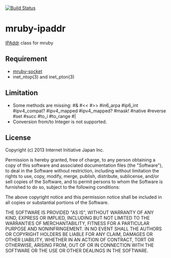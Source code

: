 [![Build Status](https://travis-ci.org/iij/mruby-ipaddr.svg?branch=master)](https://travis-ci.org/iij/mruby-ipaddr)

# mruby-ipaddr

[IPAddr](http://www.ruby-doc.org/stdlib-2.0/libdoc/ipaddr/rdoc/IPAddr.html) class for mruby

## Requirement
- [mruby-socket](https://github.com/iij/mruby-socket)
- inet\_ntop(3) and inet\_pton(3)

## Limitation

- Some methods are missing:
  #& #<< #>> #in6\_arpa #ip6\_int #ipv4\_compat? #ipv4\_mapped #ipv4\_mapped?
  #mask! #native #reverse #set #succ #to\_i #to\_range #|
- Conversion from/to Integer is not supported.

## License

Copyright (c) 2013 Internet Initiative Japan Inc.

Permission is hereby granted, free of charge, to any person obtaining a
copy of this software and associated documentation files (the "Software"),
to deal in the Software without restriction, including without limitation
the rights to use, copy, modify, merge, publish, distribute, sublicense,
and/or sell copies of the Software, and to permit persons to whom the
Software is furnished to do so, subject to the following conditions:

The above copyright notice and this permission notice shall be included in
all copies or substantial portions of the Software.

THE SOFTWARE IS PROVIDED "AS IS", WITHOUT WARRANTY OF ANY KIND, EXPRESS OR
IMPLIED, INCLUDING BUT NOT LIMITED TO THE WARRANTIES OF MERCHANTABILITY,
FITNESS FOR A PARTICULAR PURPOSE AND NONINFRINGEMENT. IN NO EVENT SHALL THE
AUTHORS OR COPYRIGHT HOLDERS BE LIABLE FOR ANY CLAIM, DAMAGES OR OTHER
LIABILITY, WHETHER IN AN ACTION OF CONTRACT, TORT OR OTHERWISE, ARISING
FROM, OUT OF OR IN CONNECTION WITH THE SOFTWARE OR THE USE OR OTHER
DEALINGS IN THE SOFTWARE.
